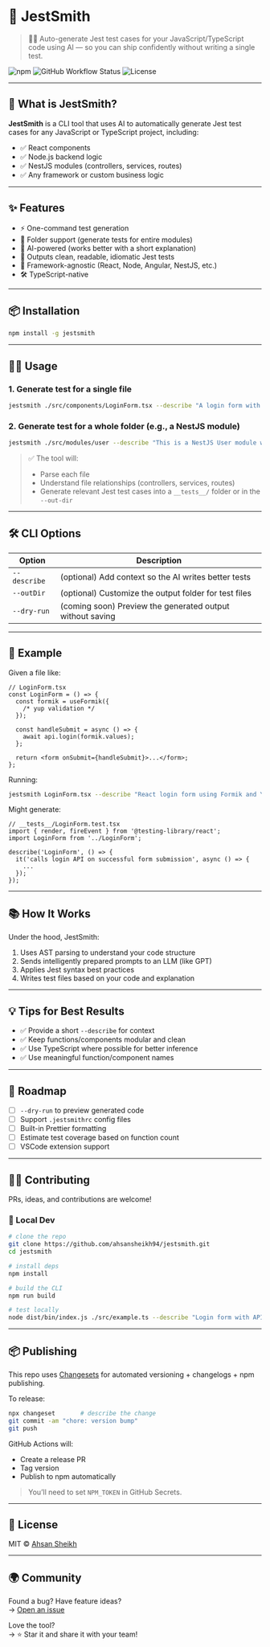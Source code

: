 # 🧪 JestSmith

> 🧠💥 Auto-generate Jest test cases for your JavaScript/TypeScript code using AI — so you can ship confidently without writing a single test.

![npm](https://img.shields.io/npm/v/jestsmith)
![GitHub Workflow Status](https://img.shields.io/github/actions/workflow/status/ahsansheikh94/jestsmith/release.yml?branch=main)
![License](https://img.shields.io/github/license/ahsansheikh94/jestsmith)

---

## 🚀 What is JestSmith?

**JestSmith** is a CLI tool that uses AI to automatically generate Jest test cases for any JavaScript or TypeScript project, including:

- ✅ React components
- ✅ Node.js backend logic
- ✅ NestJS modules (controllers, services, routes)
- ✅ Any framework or custom business logic

---

## ✨ Features

- ⚡ One-command test generation
- 📂 Folder support (generate tests for entire modules)
- 🧠 AI-powered (works better with a short explanation)
- 📝 Outputs clean, readable, idiomatic Jest tests
- 🧰 Framework-agnostic (React, Node, Angular, NestJS, etc.)
- 🛠️ TypeScript-native

---

## 📦 Installation

```bash
npm install -g jestsmith
```

---

## 🧑‍💻 Usage

### 1. Generate test for a single file

```bash
jestsmith ./src/components/LoginForm.tsx --describe "A login form with Formik + Yup that hits a login API on submit"
```

### 2. Generate test for a whole folder (e.g., a NestJS module)

```bash
jestsmith ./src/modules/user --describe "This is a NestJS User module with CRUD operations"
```

> ✅ The tool will:
>
> - Parse each file
> - Understand file relationships (controllers, services, routes)
> - Generate relevant Jest test cases into a `__tests__/` folder or in the `--out-dir`

---

## 🛠 CLI Options

| Option       | Description                                               |
| ------------ | --------------------------------------------------------- |
| `--describe` | (optional) Add context so the AI writes better tests      |
| `--outDir`   | (optional) Customize the output folder for test files     |
| `--dry-run`  | (coming soon) Preview the generated output without saving |

---

## 📁 Example

Given a file like:

```tsx
// LoginForm.tsx
const LoginForm = () => {
  const formik = useFormik({
    /* yup validation */
  });

  const handleSubmit = async () => {
    await api.login(formik.values);
  };

  return <form onSubmit={handleSubmit}>...</form>;
};
```

Running:

```bash
jestsmith LoginForm.tsx --describe "React login form using Formik and Yup"
```

Might generate:

```tsx
// __tests__/LoginForm.test.tsx
import { render, fireEvent } from '@testing-library/react';
import LoginForm from '../LoginForm';

describe('LoginForm', () => {
  it('calls login API on successful form submission', async () => {
    ...
  });
});
```

---

## 📚 How It Works

Under the hood, JestSmith:

1. Uses AST parsing to understand your code structure
2. Sends intelligently prepared prompts to an LLM (like GPT)
3. Applies Jest syntax best practices
4. Writes test files based on your code and explanation

---

## 💡 Tips for Best Results

- ✅ Provide a short `--describe` for context
- ✅ Keep functions/components modular and clean
- ✅ Use TypeScript where possible for better inference
- ✅ Use meaningful function/component names

---

## 🤖 Roadmap

- [ ] `--dry-run` to preview generated code
- [ ] Support `.jestsmithrc` config files
- [ ] Built-in Prettier formatting
- [ ] Estimate test coverage based on function count
- [ ] VSCode extension support

---

## 🧑‍🎤 Contributing

PRs, ideas, and contributions are welcome!

### 🔧 Local Dev

```bash
# clone the repo
git clone https://github.com/ahsansheikh94/jestsmith.git
cd jestsmith

# install deps
npm install

# build the CLI
npm run build

# test locally
node dist/bin/index.js ./src/example.ts --describe "Login form with API call"
```

---

## 📦 Publishing

This repo uses [Changesets](https://github.com/changesets/changesets) for automated versioning + changelogs + npm publishing.

To release:

```bash
npx changeset       # describe the change
git commit -am "chore: version bump"
git push
```

GitHub Actions will:

- Create a release PR
- Tag version
- Publish to npm automatically

> You’ll need to set `NPM_TOKEN` in GitHub Secrets.

---

## 🪪 License

MIT © [Ahsan Sheikh](https://github.com/ahsansheikh94)

---

## 🌍 Community

Found a bug? Have feature ideas?  
→ [Open an issue](https://github.com/ahsansheikh94/jestsmith/issues)

Love the tool?  
→ ⭐ Star it and share it with your team!

```

```
